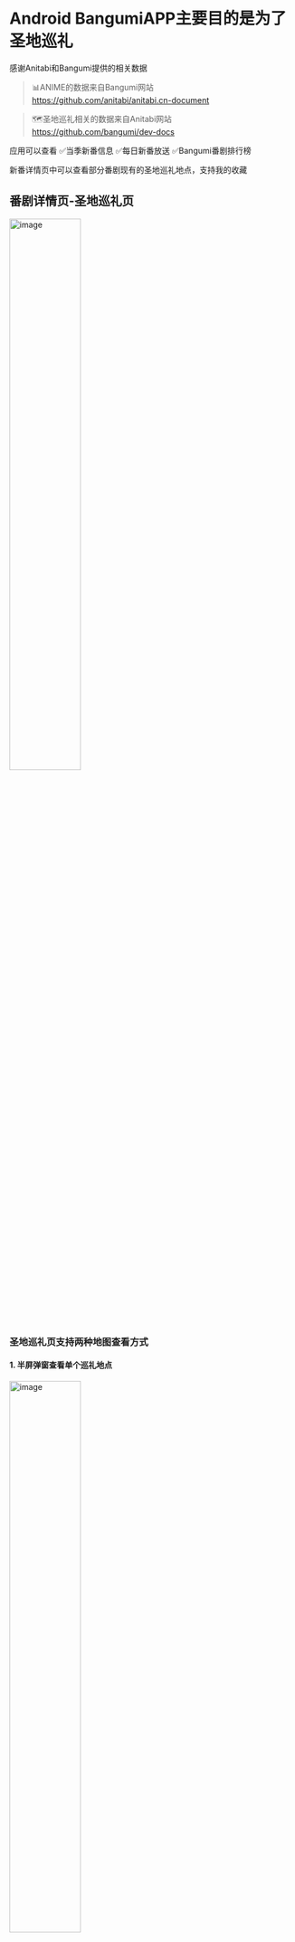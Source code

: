 # **Android BangumiAPP主要目的是为了圣地巡礼**

感谢Anitabi和Bangumi提供的相关数据

> 📊ANIME的数据来自Bangumi网站 https://github.com/anitabi/anitabi.cn-document

> 🗺️圣地巡礼相关的数据来自Anitabi网站 https://github.com/bangumi/dev-docs

应用可以查看
    ✅当季新番信息
    ✅每日新番放送
    ✅Bangumi番剧排行榜

新番详情页中可以查看部分番剧现有的圣地巡礼地点，支持我的收藏

## 番剧详情页-圣地巡礼页

<img src="assets/detail_img_4.webp" alt="image" width="50%">

### 圣地巡礼页支持两种地图查看方式

#### 1. 半屏弹窗查看单个巡礼地点

<img src="assets/point_img_1.webp" alt="image" width="50%">

#### 2. 全屏地图查看所有巡礼地点，底部卡片支持左右滑动切换地点

<img src="assets/point_img_2.webp" alt="image" width="50%">

## Bangumi排行榜

<img src="assets/trending_img.webp" alt="image" width="50%">

## 时间表

<img src="assets/schedule_img_1.webp" alt="image" width="50%"><img src="assets/schedule_img_2.webp" alt="image" width="50%">

## 番剧详情页-简介

<img src="assets/detail_img_1.webp" alt="image" width="50%">

## 番剧详情页-角色

<img src="assets/detail_img_2.webp" alt="image" width="50%">

## 番剧详情页-吐槽箱

<img src="assets/detail_img_3.webp" alt="image" width="50%">

### 持续更新中。。。
